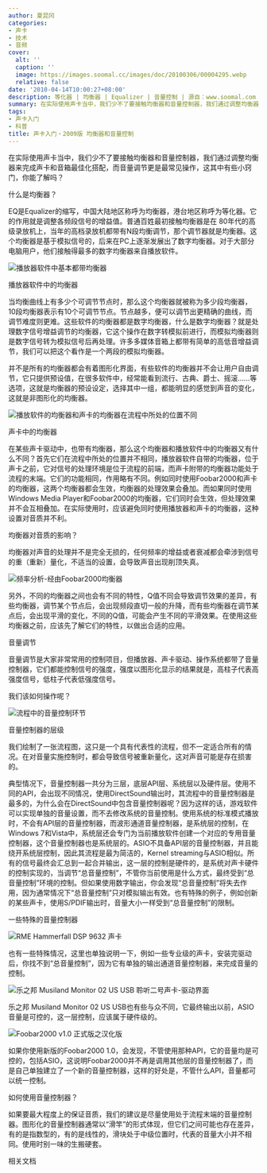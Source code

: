 ```yaml
---
author: 夏昆冈
categories:
- 声卡
- 技术
- 音频
cover:
  alt: ''
  caption: ''
  image: https://images.soomal.cc/images/doc/20100306/00004295.webp
  relative: false
date: '2010-04-14T10:00:27+08:00'
description: 等化器 | 均衡器 | Equalizer | 音量控制 | 源自：www.soomal.com | 版权：原创 |  平均/总评分：09.46/104
summary: 在实际使用声卡当中，我们少不了要接触均衡器和音量控制器，我们通过调整均衡器来完成声卡和音箱最佳化搭配，而音量调节更是最常见操作，这其中有些小窍门，你能了解吗？
tags:
- 声卡入门
- 科普
title: 声卡入门・2009版 均衡器和音量控制
---
```


在实际使用声卡当中，我们少不了要接触均衡器和音量控制器，我们通过调整均衡器来完成声卡和音箱最佳化搭配，而音量调节更是最常见操作，这其中有些小窍门，你能了解吗？



什么是均衡器？



EQ是Equalizer的缩写，中国大陆地区称呼为均衡器，港台地区称呼为等化器。它的作用就是调整各频段信号的增益值。普通百姓最初接触均衡器是在 
80年代的高级录放机上，当年的高档录放机都带有N段均衡调节，那个调节器就是均衡器。这个均衡器是基于模拟信号的，后来在PC上逐渐发展出了数字均衡器。对于大部分电脑用户，他们接触得最多的数字均衡器来自播放软件。



![播放器软件中基本都带均衡器](https://images.soomal.cc/images/doc/20100306/00004295.webp)



播放器软件中的均衡器



当均衡曲线上有多少个可调节节点时，那么这个均衡器就被称为多少段均衡器，10段均衡器表示有10个可调节节点。节点越多，便可以调节出更精确的曲线，而调节难度则更难。这些软件的均衡器都是数字均衡器，什么是数字均衡器？就是处理数字信号增益调节的均衡器，它这个操作在数字转模拟前进行，而模拟均衡器则是数字信号转为模拟信号后再处理。许多多媒体音箱上都带有简单的高低音增益调节，我们可以把这个看作是一个两段的模拟均衡器。



并不是所有的均衡器都会有着图形化界面，有些软件的均衡器并不会让用户自由调节，它只提供预设值，在很多软件中，经常能看到流行、古典、爵士、摇滚……等选项，这就是均衡器的预设设定，选择其中一组，都能明显的感觉到声音的变化，这就是非图形化的均衡器。



![播放软件的均衡器和声卡的均衡器在流程中所处的位置不同](https://images.soomal.cc/images/doc/20100305/00004289.webp)



声卡中的均衡器



在某些声卡驱动中，也带有均衡器，那么这个均衡器和播放软件中的均衡器又有什么不同？首先它们在流程中所处的位置并不相同，播放器软件自带的均衡器，位于声卡之前，它对信号的处理环境是位于流程的前端，而声卡附带的均衡器功能处于流程的末端。它们的功能相同，作用略有不同。例如同时使用Foobar2000和声卡的均衡器，这两个均衡器都会生效，均衡器的处理效果会叠加。而如果同时使用Windows 
Media 
Player和Foobar2000的均衡器，它们同时会生效，但处理效果并不会互相叠加。在实际使用时，应该避免同时使用播放器和声卡的均衡器，这种设置对音质并不利。



均衡器对音质的影响？



均衡器对声音的处理并不是完全无损的，任何频率的增益或者衰减都会牵涉到信号的重（重新）量化，不适当的设置，会导致声音出现削顶失真。



![频率分析-经由Foobar2000均衡器](https://images.soomal.cc/images/doc/20090616/00002134.webp)



另外，不同的均衡器之间也会有不同的特性，Q值不同会导致调节效果的差异，有些均衡器，调节某个节点后，会出现频段直切一般的升降，而有些均衡器在调节某点后，会出现平滑的变化，不同的Q值，可能会产生不同的平滑效果。在使用这些均衡器之前，应该先了解它们的特性，以做出合适的应用。



音量调节



音量调节是大家非常常用的控制项目，但播放器、声卡驱动、操作系统都带了音量控制器，它们都能控制信号的强度，强度以图形化显示的结果就是，高柱子代表高强度信号，低柱子代表低强度信号。



我们该如何操作呢？



![流程中的音量控制环节](https://images.soomal.cc/images/doc/20100306/00004307.webp)



音量控制器的层级



我们绘制了一张流程图，这只是一个具有代表性的流程，但不一定适合所有的情况。在对音量实施控制时，都会导致信号被重新量化，这对声音可能是存在损害的。



典型情况下，音量控制器一共分为三层，底层API层、系统层以及硬件层。使用不同的API，会出现不同情况，使用DirectSound输出时，其流程中的音量控制器是最多的，为什么会在DirectSound中包含音量控制器呢？因为这样的话，游戏软件可以实现单独的音量设置，而不去修改系统的音量控制。使用系统的标准模式播放时，不会有API层的音量控制器，而波形通道音量控制器，是系统层的控制，在Windows 
7和Vista中，系统层还会专门为当前播放软件创建一个对应的专用音量控制器，这个音量控制器也是系统层的。ASIO不具备API层的音量控制器，并且能绕开系统层控制，因此其流程是最为简洁的，Kernel 
streaming与ASIO相似。所有的信号最终会汇总到一起合并输出，这一层的控制是硬件的，是系统对声卡硬件的控制实现的，当调节“总音量控制”，不管你当前使用是什么方式，最终受到“总音量控制”环境的控制。但如果使用数字输出，你会发现“总音量控制”将失去作用，因为通常情况下“总音量控制”只对模拟输出有效。也有特殊的例子，例如创新的某些声卡，使用S/PDIF输出时，音量大小一样受到“总音量控制”的限制。



一些特殊的音量控制器



![RME Hammerfall DSP 9632 声卡](https://images.soomal.cc/images/doc/20090502/00001672.webp)



也有一些特殊情况，这里也单独说明一下，例如一些专业级的声卡，安装完驱动后，你找不到“总音量控制”，因为它有单独的输出通道音量控制器，来完成音量的控制。



![乐之邦 Musiland Monitor 02 US USB 聆听二号声卡-驱动界面](https://images.soomal.cc/images/doc/20090710/00002250.webp)



乐之邦 Musiland Monitor 02 US USB也有些与众不同，它最终输出以前，ASIO音量是可控的，这一层控制，应该属于硬件级的。



![Foobar2000 v1.0 正式版之汉化版](https://images.soomal.cc/images/doc/20100305/00004291.webp)



如果你使用新版的Foobar2000 
1.0，会发现，不管使用那种API，它的音量均是可控的，包括ASIO，这说明Foobar2000并不再是调用其他层的音量控制器了，而是自己单独建立了一个新的音量控制器，这样的好处是，不管什么API，音量都可以统一控制。



如何使用音量控制器？



如果要最大程度上的保证音质，我们的建议是尽量使用处于流程末端的音量控制器。图形化的音量控制器通常以“滑竿”的形式体现，但它们之间可能也存在差异，有的是指数型的，有的是线性的，滑块处于中级位置时，代表的音量大小并不相同。使用时别一味的生搬硬套。



相关文档